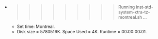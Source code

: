 * >>>>>>>>> Running inst-std-system-xtra-tz-montreal.sh ...
  * Set time: Montreal.
  * Disk size = 5780516K. Space Used = 4K. Runtime = 00:00:00:01.
